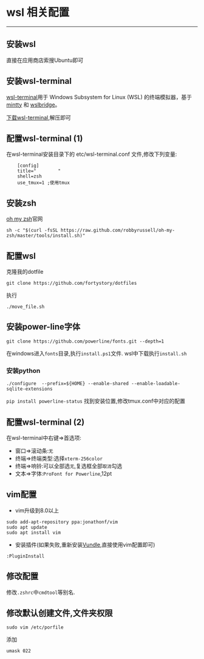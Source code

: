 # wsl 相关配置

----------------------

## 安装wsl
	
直接在应用商店索搜Ubuntu即可

## 安装wsl-terminal

[wsl-terminal](https://goreliu.github.io/wsl-terminal/README.zh_CN.html)用于 Windows Subsystem for Linux (WSL) 的终端模拟器，基于 [mintty](http://mintty.github.io/) 和 [wslbridge](https://github.com/rprichard/wslbridge)。

[下载wsl-terminal](https://github.com/goreliu/wsl-terminal/releases),解压即可

## 配置wsl-terminal (1)

在wsl-terminal安装目录下的 etc/wsl-terminal.conf 文件,修改下列变量:

```
	[config]
	title="        "
	shell=zsh
	use_tmux=1 ;使用tmux
```


## 安装zsh

[oh my zsh](http://ohmyz.sh/)官网
	
```
sh -c "$(curl -fsSL https://raw.github.com/robbyrussell/oh-my-zsh/master/tools/install.sh)"
```


## 配置wsl

克隆我的dotfile
```
git clone https://github.com/fortystory/dotfiles
```

执行

```
./move_file.sh
```

## 安装power-line字体

```
git clone https://github.com/powerline/fonts.git --depth=1
```

在windows进入`fonts`目录,执行`install.ps1`文件.
wsl中下载执行`install.sh`

### 安装python
```./configure  --prefix=${HOME} --enable-shared --enable-loadable-sqlite-extensions ```

``` pip install powerline-status ```
找到安装位置,修改tmux.conf中对应的配置

## 配置wsl-terminal (2)

在wsl-terminal中右键=>首选项:
- 窗口=>滚动条:`无`
- 终端=>终端类型:选择`xterm-256color`
- 终端=>响铃:可以全部选`无`,复选框全部`取消`勾选
- 文本=>字体:`ProFont for Powerline`,12pt

## vim配置

- vim升级到8.0以上
```
sudo add-apt-repository ppa:jonathonf/vim
sudo apt update
sudo apt install vim
```

- 安装插件(如果失败,重新安装[Vundle](https://github.com/VundleVim/Vundle.vim),直接使用vim配置即可)
```
:PluginInstall
```

## 修改配置

修改`.zshrc`中`cmdtool`等别名.

## 修改默认创建文件,文件夹权限 
```
sudo vim /etc/porfile 
```
添加 
```
umask 022
```
